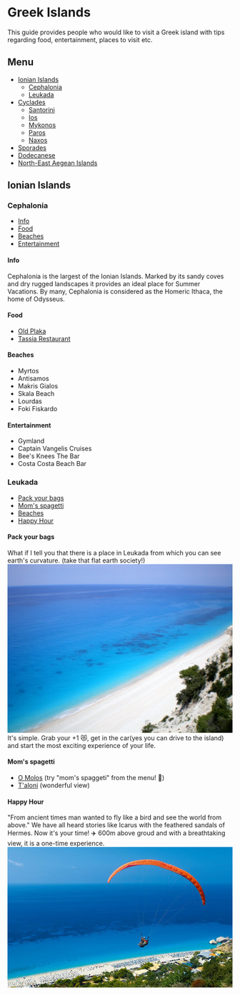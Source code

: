 # Greek Islands
This guide provides people who would like to visit a Greek island with tips regarding food, entertainment, places to visit etc.
## Menu
* [Ionian Islands](#ionian_islands)
  * [Cephalonia](#cephalonia)
  * [Leukada](#leukada)
* [Cyclades](#cyclades)
  * [Santorini](#santorini)
  * [Ios](#ios)
  * [Mykonos](#mykonos)
  * [Paros](#paros)
  * [Naxos](#naxos)
* [Sporades](#sporades)
* [Dodecanese](#dodecanese)
* [North-East Aegean Islands](#north_east_aegean_islands)


## <a name="ionian_islands"></a>Ionian Islands

### <a name="cephalonia"></a>Cephalonia
* [Info](#info)
* [Food](#food)
* [Beaches](#beaches)
* [Entertainment](#entertainment)


#### <a name="info"></a>Info
Cephalonia is the largest of the Ionian Islands. Marked by its sandy coves and dry rugged landscapes it provides an ideal place for Summer Vacations.
By many, Cephalonia is considered as the Homeric Ithaca, the home of Odysseus.

#### <a name="food"></a>Food
* [Old Plaka](http://paliaplaka.gr/)
* [Tassia Restaurant](http://www.tassia.gr/)

#### <a name="beaches"></a>Beaches
* Myrtos
* Antisamos
* Makris Gialos
* Skala Beach
* Lourdas
* Foki Fiskardo

#### <a name="entertainment"></a>Entertainment
* Gymland
* Captain Vangelis Cruises
* Bee's Knees The Bar
* Costa Costa Beach Bar

### <a name="leukada"></a>Leukada
* [Pack your bags](#pack)
* [Mom's spagetti](#hungry)
* [Beaches](#beaches1)
* [Happy Hour](#happy_hour)

#### <a name="pack"></a>Pack your bags
What if I tell you that there is a place in Leukada from which you can see earth's curvature. (take that flat earth society!)
![](/images/leukada.png)
It's simple. Grab your +1 😻, get in the car(yes you can drive to the island) and start the most exciting experience of your life.

#### <a name="hungry"></a>Mom's spagetti
* [O Molos](https://www.facebook.com/omolos.lefkada/?ref=bookmarks&utm_source=tripadvisor&utm_medium=referral) (try "mom's spaggeti" from the menu! 🍝)
* [T'aloni](http://www.t-aloni.gr/?utm_source=tripadvisor&utm_medium=referral) (wonderful view)

#### <a name="happy_hour"></a>Happy Hour
"From ancient times man wanted to fly like a bird and see the world from above." We have all heard stories like Icarus with the feathered sandals of Hermes.
Now it's your time! ✈️ 600m above groud and with a breathtaking view, it is a one-time experience. ![](/images/para.png)

